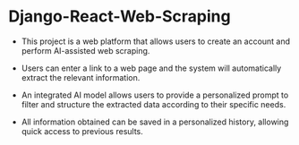 # Django-React-Web-Scraping

- This project is a web platform that allows users to create an account and perform AI-assisted web scraping.

- Users can enter a link to a web page and the system will automatically extract the relevant information.

- An integrated AI model allows users to provide a personalized prompt to filter and structure the extracted data according to their specific needs. 

- All information obtained can be saved in a personalized history, allowing quick access to previous results.
